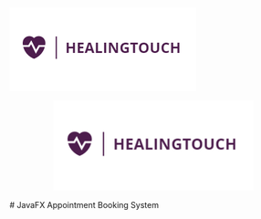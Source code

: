 ![alt text](src/com/healingtouch/resources/images/healingtouch.png?raw=true "Title")

<p align="center"> <img src="src/com/healingtouch/resources/images/healingtouch.png" width="350"/></p> 
# JavaFX Appointment Booking System
